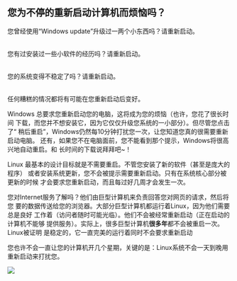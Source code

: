<?php require("../../entete.php"); ?> <?php require("../../base.php"); ?> <?php require("../../fonctions.php"); ?>

<div id="corps">

<h2>您为不停的重新启动计算机而烦恼吗？</h2>

<p>您曾经使用“Windows update”升级过一两个小东西吗？请重新启动。<br /><br />


您有过安装过一些小软件的经历吗？请重新启动。<br /><br />


您的系统变得不稳定了吗？请重新启动。<br /><br />


任何糟糕的情况都将有可能在您重新启动后变好。</p>

<p>Windows 总要求您重新启动您的电脑，这将成为您的烦恼（也许，您花了很长时间
下载，而您并不想安装它，因为它仅仅升级您系统的一小部分）。但尽管您点击了“
稍后重启”，Windows仍然每10分钟打扰您一次，让您知道您真的很需要重新启动电脑。
还有，如果您不在电脑面前，您不能看到那个提示，Windows将很高兴地自动重启。和
长时间的下载说拜拜吧~！</p>

<p>Linux 最基本的设计目标就是不需要重启。不管您安装了新的软件（甚至是庞大的程序）
或者安装系统更新，您不会被提示需要重新启动。只有在系统核心部分被更新的时候
才会要求您重新启动，而且每过好几周才会发生一次。</p>

<p>您对Internet服务了解吗？他们由巨型计算机来负责回答您对网页的请求，然后将您
要的数据传送给您的浏览器。大部分巨型计算机都运行着Linux，因为他们需要总是良好
工作着（访问者随时可能光临）。他们不会被经常重新启动（正在启动的计算机不能够
提供服务）。实际上，很多巨型计算机<b>很多年</b>都不会被重启一次。Linux被证明
是稳定的，它一直完美的运行着同时不会要求重新启动</p>

<p>您也许不会一直让您的计算机开几个星期，关键的是：Linux系统不会一天到晚用重新启动来打扰您。</p>

<img src="Images/reboot_all_the_time_thumb.png" />

</div>


